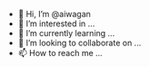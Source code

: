 - 👋 Hi, I’m @aiwagan
- 👀 I’m interested in ...
- 🌱 I’m currently learning ...
- 💞️ I’m looking to collaborate on ...
- 📫 How to reach me ...

<!---
aiwagan/aiwagan is a ✨ special ✨ repository because its `README.md` (this file) appears on your GitHub profile.
You can click the Preview link to take a look at your changes.
--->

